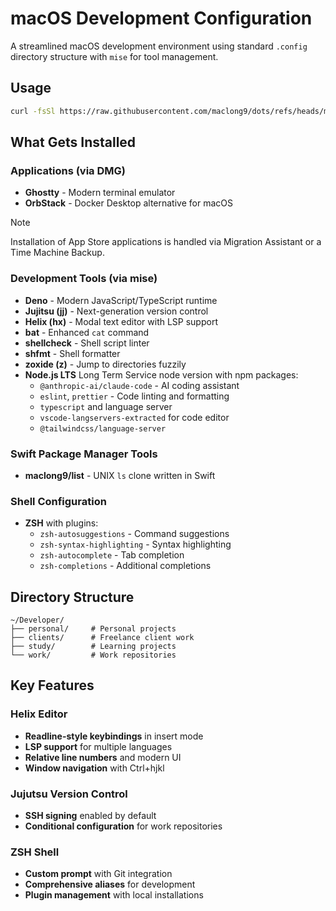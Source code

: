 # macOS Development Configuration

A streamlined macOS development environment using standard `.config` directory structure with `mise` for tool management.

## Usage

```sh
curl -fsSl https://raw.githubusercontent.com/maclong9/dots/refs/heads/main/setup.sh | sh
```

## What Gets Installed

### Applications (via DMG)
- **Ghostty** - Modern terminal emulator
- **OrbStack** - Docker Desktop alternative for macOS

> [!NOTE]
> Installation of App Store applications is handled via Migration Assistant or a Time Machine Backup. 

### Development Tools (via mise)
- **Deno** - Modern JavaScript/TypeScript runtime
- **Jujitsu (jj)** - Next-generation version control
- **Helix (hx)** - Modal text editor with LSP support
- **bat** - Enhanced `cat` command
- **shellcheck** - Shell script linter
- **shfmt** - Shell formatter
- **zoxide (z)** - Jump to directories fuzzily
- **Node.js LTS** Long Term Service node version with npm packages:
  - `@anthropic-ai/claude-code` - AI coding assistant
  - `eslint`, `prettier` - Code linting and formatting
  - `typescript` and language server
  - `vscode-langservers-extracted` for code editor
  - `@tailwindcss/language-server`

### Swift Package Manager Tools
- **maclong9/list** - UNIX `ls` clone written in Swift

### Shell Configuration
- **ZSH** with plugins:
  - `zsh-autosuggestions` - Command suggestions
  - `zsh-syntax-highlighting` - Syntax highlighting
  - `zsh-autocomplete` - Tab completion
  - `zsh-completions` - Additional completions

## Directory Structure

```
~/Developer/
├── personal/     # Personal projects
├── clients/      # Freelance client work
├── study/        # Learning projects
└── work/         # Work repositories
```

## Key Features

### Helix Editor
- **Readline-style keybindings** in insert mode
- **LSP support** for multiple languages
- **Relative line numbers** and modern UI
- **Window navigation** with Ctrl+hjkl

### Jujutsu Version Control
- **SSH signing** enabled by default
- **Conditional configuration** for work repositories

### ZSH Shell
- **Custom prompt** with Git integration
- **Comprehensive aliases** for development
- **Plugin management** with local installations
